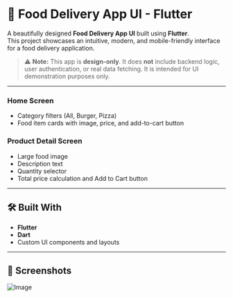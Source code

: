 # 🍕 Food Delivery App UI - Flutter

A beautifully designed **Food Delivery App UI** built using **Flutter**.  
This project showcases an intuitive, modern, and mobile-friendly interface for a food delivery application.

> ⚠️ **Note:** This app is **design-only**. It does **not** include backend logic, user authentication, or real data fetching. It is intended for UI demonstration purposes only.

---

### Home Screen
- Category filters (All, Burger, Pizza)
- Food item cards with image, price, and add-to-cart button

### Product Detail Screen
- Large food image
- Description text
- Quantity selector
- Total price calculation and Add to Cart button

---

## 🛠️ Built With

- **Flutter**
- **Dart**
- Custom UI components and layouts

---

## 📱 Screenshots
![Image](https://github.com/user-attachments/assets/238749ff-f484-4c57-b940-8577bae699e6)
